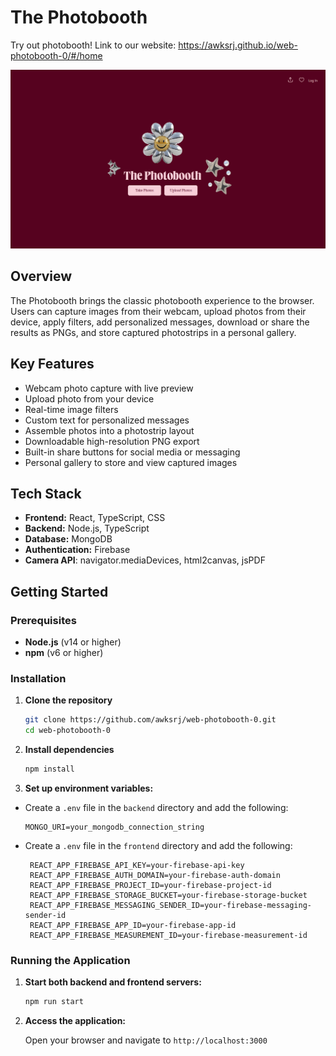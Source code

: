 
# The Photobooth

Try out photobooth! Link to our website: https://awksrj.github.io/web-photobooth-0/#/home

![Main Page](frontend\src\assets\images\main-page.png)





## Overview
The Photobooth brings the classic photobooth experience to the browser. Users can capture images from their webcam, upload photos from their device, apply filters, add personalized messages, download or share the results as PNGs, and store captured photostrips in a personal gallery.


## Key Features
- Webcam photo capture with live preview
- Upload photo from your device
- Real-time image filters 
- Custom text for personalized messages
- Assemble photos into a photostrip layout
- Downloadable high-resolution PNG export
- Built-in share buttons for social media or messaging
- Personal gallery to store and view captured images 
## Tech Stack
- **Frontend:** React, TypeScript, CSS
- **Backend:** Node.js, TypeScript
- **Database:** MongoDB
- **Authentication:** Firebase
- **Camera API**: navigator.mediaDevices, html2canvas, jsPDF
## Getting Started

### Prerequisites

- **Node.js** (v14 or higher)  
- **npm** (v6 or higher) 

### Installation

1. **Clone the repository**  
   ```bash
   git clone https://github.com/awksrj/web-photobooth-0.git
   cd web-photobooth-0

2. **Install dependencies**  
    ```bash
    npm install

3. **Set up environment variables:** 
- Create a `.env` file in the `backend` directory and add the following:
   ```dotenv
   MONGO_URI=your_mongodb_connection_string
   ```
   
-  Create a `.env` file in the `frontend` directory and add the following:
   ```dotenv
    REACT_APP_FIREBASE_API_KEY=your-firebase-api-key 
    REACT_APP_FIREBASE_AUTH_DOMAIN=your-firebase-auth-domain
    REACT_APP_FIREBASE_PROJECT_ID=your-firebase-project-id 
    REACT_APP_FIREBASE_STORAGE_BUCKET=your-firebase-storage-bucket  
    REACT_APP_FIREBASE_MESSAGING_SENDER_ID=your-firebase-messaging-sender-id 
    REACT_APP_FIREBASE_APP_ID=your-firebase-app-id
    REACT_APP_FIREBASE_MEASUREMENT_ID=your-firebase-measurement-id
   ```

### Running the Application

1. **Start both backend and frontend servers:**

   ```bash
   npm run start
   ```

2. **Access the application:**
   
   Open your browser and navigate to `http://localhost:3000`

